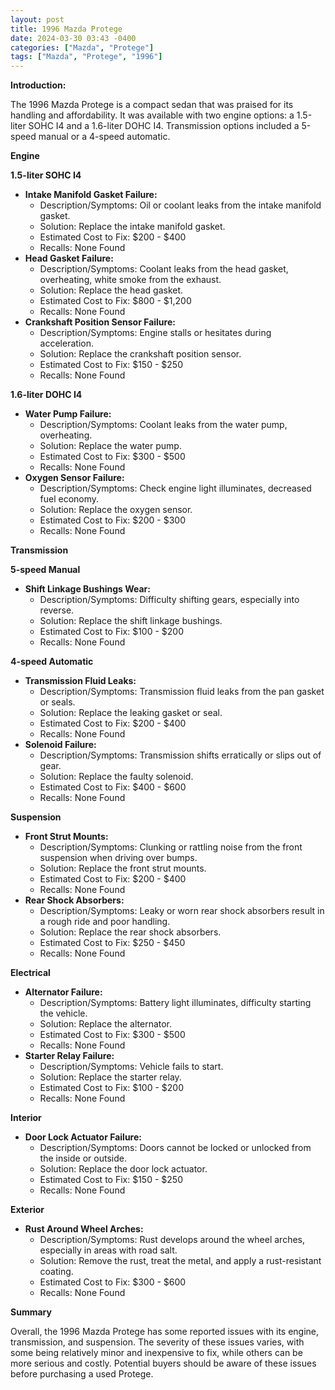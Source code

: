 ```yaml
---
layout: post
title: 1996 Mazda Protege
date: 2024-03-30 03:43 -0400
categories: ["Mazda", "Protege"]
tags: ["Mazda", "Protege", "1996"]
---
```

**Introduction:**

The 1996 Mazda Protege is a compact sedan that was praised for its handling and affordability. It was available with two engine options: a 1.5-liter SOHC I4 and a 1.6-liter DOHC I4. Transmission options included a 5-speed manual or a 4-speed automatic.

**Engine**

**1.5-liter SOHC I4**

* **Intake Manifold Gasket Failure:**
    * Description/Symptoms: Oil or coolant leaks from the intake manifold gasket.
    * Solution: Replace the intake manifold gasket.
    * Estimated Cost to Fix: $200 - $400
    * Recalls: None Found
* **Head Gasket Failure:**
    * Description/Symptoms: Coolant leaks from the head gasket, overheating, white smoke from the exhaust.
    * Solution: Replace the head gasket.
    * Estimated Cost to Fix: $800 - $1,200
    * Recalls: None Found
* **Crankshaft Position Sensor Failure:**
    * Description/Symptoms: Engine stalls or hesitates during acceleration.
    * Solution: Replace the crankshaft position sensor.
    * Estimated Cost to Fix: $150 - $250
    * Recalls: None Found

**1.6-liter DOHC I4**

* **Water Pump Failure:**
    * Description/Symptoms: Coolant leaks from the water pump, overheating.
    * Solution: Replace the water pump.
    * Estimated Cost to Fix: $300 - $500
    * Recalls: None Found
* **Oxygen Sensor Failure:**
    * Description/Symptoms: Check engine light illuminates, decreased fuel economy.
    * Solution: Replace the oxygen sensor.
    * Estimated Cost to Fix: $200 - $300
    * Recalls: None Found

**Transmission**

**5-speed Manual**

* **Shift Linkage Bushings Wear:**
    * Description/Symptoms: Difficulty shifting gears, especially into reverse.
    * Solution: Replace the shift linkage bushings.
    * Estimated Cost to Fix: $100 - $200
    * Recalls: None Found

**4-speed Automatic**

* **Transmission Fluid Leaks:**
    * Description/Symptoms: Transmission fluid leaks from the pan gasket or seals.
    * Solution: Replace the leaking gasket or seal.
    * Estimated Cost to Fix: $200 - $400
    * Recalls: None Found
* **Solenoid Failure:**
    * Description/Symptoms: Transmission shifts erratically or slips out of gear.
    * Solution: Replace the faulty solenoid.
    * Estimated Cost to Fix: $400 - $600
    * Recalls: None Found

**Suspension**

* **Front Strut Mounts:**
    * Description/Symptoms: Clunking or rattling noise from the front suspension when driving over bumps.
    * Solution: Replace the front strut mounts.
    * Estimated Cost to Fix: $200 - $400
    * Recalls: None Found
* **Rear Shock Absorbers:**
    * Description/Symptoms: Leaky or worn rear shock absorbers result in a rough ride and poor handling.
    * Solution: Replace the rear shock absorbers.
    * Estimated Cost to Fix: $250 - $450
    * Recalls: None Found

**Electrical**

* **Alternator Failure:**
    * Description/Symptoms: Battery light illuminates, difficulty starting the vehicle.
    * Solution: Replace the alternator.
    * Estimated Cost to Fix: $300 - $500
    * Recalls: None Found
* **Starter Relay Failure:**
    * Description/Symptoms: Vehicle fails to start.
    * Solution: Replace the starter relay.
    * Estimated Cost to Fix: $100 - $200
    * Recalls: None Found

**Interior**

* **Door Lock Actuator Failure:**
    * Description/Symptoms: Doors cannot be locked or unlocked from the inside or outside.
    * Solution: Replace the door lock actuator.
    * Estimated Cost to Fix: $150 - $250
    * Recalls: None Found

**Exterior**

* **Rust Around Wheel Arches:**
    * Description/Symptoms: Rust develops around the wheel arches, especially in areas with road salt.
    * Solution: Remove the rust, treat the metal, and apply a rust-resistant coating.
    * Estimated Cost to Fix: $300 - $600
    * Recalls: None Found

**Summary**

Overall, the 1996 Mazda Protege has some reported issues with its engine, transmission, and suspension. The severity of these issues varies, with some being relatively minor and inexpensive to fix, while others can be more serious and costly. Potential buyers should be aware of these issues before purchasing a used Protege.

